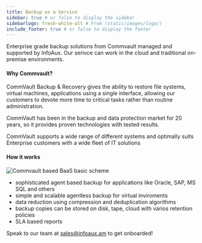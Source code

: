 ```yaml
---
title: Backup as a Service
sidebar: true # or false to display the sidebar
sidebarlogo: fresh-white-alt # From (static/images/logo/)
include_footer: true # or false to display the footer
---
```


Enterprise grade backup solutions from Commvault  managed and supported by InfoAux.
Our serivce can work in the cloud and traditional on-premise environments.

#### Why Commvault?

CommVault Backup & Recovery gives the ability to restore file systems, virtual machines, applications using a single interface, allowing our customers to devote more time to critical tasks rather than routine administration.

CommVault has been in the backup and data protection market for 20 years, so it provides proven technologies with tested results.

​CommVault supports a wide range of different systems and optimally suits Enterprise customers with a wide fleet of IT solutions


#### How it works
![Commvault based BaaS basic scheme](/images/baas/cvbaasov.png)

- sophisticated agent based backup for applications like Oracle, SAP, MS SQL and others
- simple and scalable agentless backup for virtual inviroments
- data reduction using compression and deduplication algorithms
- backup copies can be stored on disk, tape, cloud with varios retention policies
- SLA based reports 
 
 
Speak to our team at sales@infoaux.am to get onboarded! 
